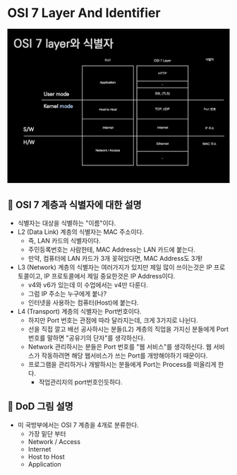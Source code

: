 # OSI 7 Layer And Identifier
<img src = './OSI7LayerAndIdentifier.jpg' width = 700>

## 🍎 OSI 7 계층과 식별자에 대한 설명
- 식별자는 대상을 식별하는 "이름"이다.
- L2 (Data Link) 계층의 식별자는 MAC 주소이다.
    - 즉, LAN 카드의 식별자이다.
    - 주민등록번호는 사람한테, MAC Address는 LAN 카드에 붙는다.
    - 만약, 컴퓨터에 LAN 카드가 3개 꽂혀있다면, MAC Address도 3개!
- L3 (Network) 계층의 식별자는 여러가지가 있지만 제일 많이 쓰이는것은 IP 프로토콜이고, IP 프로토콜에서 제일 중요한것은 IP Address이다.
    - v4와 v6가 있는데 이 수업에서는 v4만 다룬다.
    - 그럼 IP 주소는 누구에게 붙나?
    - 인터넷을 사용하는 컴퓨터(Host)에 붙는다.
- L4 (Transport) 계층의 식별자는 Port번호이다.
    - 하지만 Port 번호는 관점에 따라 달라지는데, 크게 3가지로 나뉜다.
    - 선을 직접 깔고 배선 공사하시는 분들(L2) 계층의 직업을 가지신 분들에게 Port번호를 말하면 "공유기의 단자"를 생각하신다.
    - Network 관리하시는 분들은 Port 번호를 "웹 서비스"를 생각하신다. 웹 서비스가 작동하려면 해당 웹서비스가 쓰는 Port를 개방해야하기 때문이다.
    - 프로그램을 관리하거나 개발하시는 분들에게 Port는 Process를 떠올리게 한다.
        - 작업관리자의 port번호인듯하다.

## 🍎 DoD 그림 설명
- 미 국방부에서는 OSI 7 계층을 4개로 분류한다.
    - 가장 밑단 부터
    - Network / Access
    - Internet
    - Host to Host
    - Application
